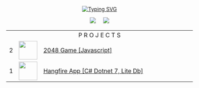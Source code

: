 <p  align="center">
<a href="https://git.io/typing-svg"><img src="https://readme-typing-svg.demolab.com?font=Fira+Code&pause=1000&color=46F71F&center=true&vCenter=true&width=525&lines=Hello!+Welcome+to+my+profile.+I+am+htetpyie." alt="Typing SVG" /></a>
</p>

<p align="center">
<img src="https://github-readme-stats.vercel.app/api?username=htetpyie&show_icons=true&theme=github_dark"></img> &nbsp; &nbsp;
<img src="https://github-readme-stats.vercel.app/api/top-langs/?username=htetpyie&hide=css,html&layout=compact&theme=github_dark"></img>
</p>

<!---
![Top Langs](https://github-readme-stats.vercel.app/api/top-langs/?username=htetpyie&hide=css,html&layout=compact&theme=github_dark)
--->
<!---
htetpyie/htetpyie is a ✨ special ✨ repository because its `README.md` (this file) appears on your GitHub profile.
You can click the Preview link to take a look at your changes.
--->


<table align="center">
    <tr>
        <td colspan="3"  align="center">P R O J E C T S </td>
    </tr>
    <tr>
        <td>2</td>
        <td><img src="https://htetpyie-2048-game.netlify.app/2048.png" width=50 height=50></td>
        <td width=500><a target="_blank" href="https://htetpyie-2048-game.netlify.app/">2048 Game [Javascript]</a></td>
    </tr>
   <tr>
        <td>1</td>
        <td><img src="http://hangfire-app.somee.com/img/hangfire.png" width=50 height=50></td>
        <td><a target="_blank" href="http://hangfire-app.somee.com/">Hangfire App [C# Dotnet 7, Lite Db]</a></td>
    </tr>
</table>
